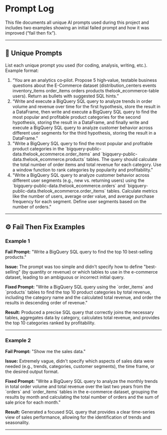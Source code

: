 # Prompt Log

This file documents all unique AI prompts used during this project and includes two examples showing an initial failed prompt and how it was improved (“fail then fix”).

---

## 🧠 Unique Prompts
List each unique prompt you used (for coding, analysis, writing, etc.).
Example format:

1. “You are an analytics co‑pilot. Propose 5 high‑value, testable business questions about the E-Commerce dataset (distribution_centers events inventory_items order_items orders products thelook_ecommerce-table users). Return as bullets with suggested SQL hints.”
2. “Write and execute a BigQuery SQL query to analyze trends in order volume and revenue over time for the first hypothesis, store the result in a DataFrame, then write and execute a BigQuery SQL query to find the most popular and profitable product categories for the second hypothesis, storing the result in a DataFrame, and finally write and execute a BigQuery SQL query to analyze customer behavior across different user segments for the third hypothesis, storing the result in a DataFrame.”
3. "Write a BigQuery SQL query to find the most popular and profitable product categories in the \`bigquery-public-data.thelook_ecommerce.order_items\` and \`bigquery-public-data.thelook_ecommerce.products\` tables. The query should calculate the total number of order items and total revenue for each category. Use a window function to rank categories by popularity and profitability."
4. "Write a BigQuery SQL query to analyze customer behavior across different user segments (e.g., new vs. returning users) using the \`bigquery-public-data.thelook_ecommerce.orders\` and \`bigquery-public-data.thelook_ecommerce.order_items\` tables. Calculate metrics like the number of users, average order value, and average purchase frequency for each segment. Define user segments based on the number of orders."


---

## ⚙️ Fail Then Fix Examples

### Example 1
**Fail Prompt:**
"Write a BigQuery SQL query to find the top 10 best-selling products."

**Issue:**
The prompt was too simple and didn't specify how to define "best-selling" (by quantity or revenue) or which tables to use in the e-commerce dataset, leading to an ambiguous or incorrect initial query.

**Fixed Prompt:**
"Write a BigQuery SQL query using the \`order_items\` and \`products\` tables to find the top 10 product categories by total revenue, including the category name and the calculated total revenue, and order the results in descending order of revenue."

**Result:**
Produced a precise SQL query that correctly joins the necessary tables, aggregates data by category, calculates total revenue, and provides the top 10 categories ranked by profitability.

---

### Example 2
**Fail Prompt:**
"Show me the sales data."

**Issue:**
Extremely vague, didn't specify which aspects of sales data were needed (e.g., trends, categories, customer segments), the time frame, or the desired output format.

**Fixed Prompt:**
"Write a BigQuery SQL query to analyze the monthly trends in total order volume and total revenue over the last two years from the \`orders\` and \`order_items\` tables in the e-commerce dataset, grouping the results by month and calculating the total number of orders and the sum of sale price for each month."

**Result:**
Generated a focused SQL query that provides a clear time-series view of sales performance, allowing for the identification of trends and seasonality.

---
